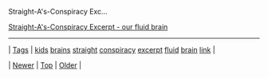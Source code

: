 <!--
title: Straight-A&apos;s-Conspiracy Excerpt - our fluid brain
date: 2020-06-28T15:27:00.194Z
tags: kids, brains, straight, conspiracy, excerpt, fluid, brain, link
-->


Straight-A's-Conspiracy Exc...

[Straight-A's-Conspiracy Excerpt - our fluid brain](http://nutrify.tumblr.com/post/69529717833/straight-as-conspiracy-excerpt-our-fluid-brain)

<!--BOTTOM-POST-NAVIGATION-->
---

| [Tags](tags.md) | [kids](tag-kids.md) [brains](tag-brains.md) [straight](tag-straight.md) [conspiracy](tag-conspiracy.md) [excerpt](tag-excerpt.md) [fluid](tag-fluid.md) [brain](tag-brain.md) [link](tag-link.md) |

| [Newer](69686016758.md) | [Top](index.md) | [Older](69716162954.md) |